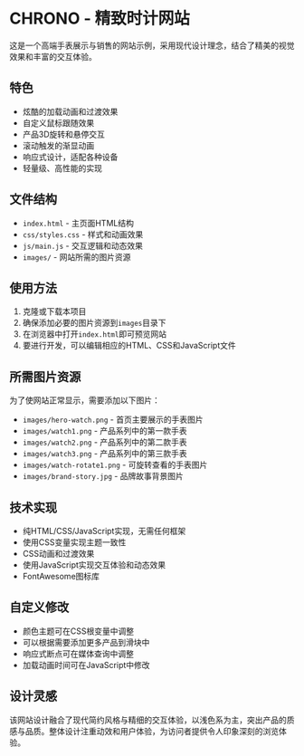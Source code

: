 # CHRONO - 精致时计网站

这是一个高端手表展示与销售的网站示例，采用现代设计理念，结合了精美的视觉效果和丰富的交互体验。

## 特色

- 炫酷的加载动画和过渡效果
- 自定义鼠标跟随效果
- 产品3D旋转和悬停交互
- 滚动触发的渐显动画
- 响应式设计，适配各种设备
- 轻量级、高性能的实现

## 文件结构

- `index.html` - 主页面HTML结构
- `css/styles.css` - 样式和动画效果
- `js/main.js` - 交互逻辑和动态效果
- `images/` - 网站所需的图片资源

## 使用方法

1. 克隆或下载本项目
2. 确保添加必要的图片资源到`images`目录下
3. 在浏览器中打开`index.html`即可预览网站
4. 要进行开发，可以编辑相应的HTML、CSS和JavaScript文件

## 所需图片资源

为了使网站正常显示，需要添加以下图片：

- `images/hero-watch.png` - 首页主要展示的手表图片
- `images/watch1.png` - 产品系列中的第一款手表
- `images/watch2.png` - 产品系列中的第二款手表
- `images/watch3.png` - 产品系列中的第三款手表
- `images/watch-rotate1.png` - 可旋转查看的手表图片
- `images/brand-story.jpg` - 品牌故事背景图片

## 技术实现

- 纯HTML/CSS/JavaScript实现，无需任何框架
- 使用CSS变量实现主题一致性
- CSS动画和过渡效果
- 使用JavaScript实现交互体验和动态效果
- FontAwesome图标库

## 自定义修改

- 颜色主题可在CSS根变量中调整
- 可以根据需要添加更多产品到滑块中
- 响应式断点可在媒体查询中调整
- 加载动画时间可在JavaScript中修改

## 设计灵感

该网站设计融合了现代简约风格与精细的交互体验，以浅色系为主，突出产品的质感与品质。整体设计注重动效和用户体验，为访问者提供令人印象深刻的浏览体验。 